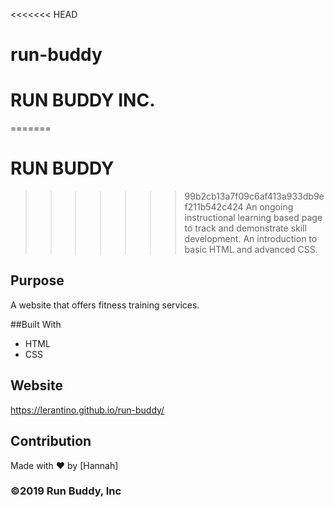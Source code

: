 <<<<<<< HEAD
# run-buddy
# RUN BUDDY INC.
=======
# RUN BUDDY
>>>>>>> 99b2cb13a7f09c6af413a933db9ef211b542c424
An ongoing instructional learning based page to track and demonstrate skill development.
An introduction to basic HTML and advanced CSS.

## Purpose
A website that offers fitness training services.

##Built With
* HTML
* CSS

## Website
https://lerantino.github.io/run-buddy/

## Contribution
Made with ❤️ by [Hannah]

### ©️2019 Run Buddy, Inc 
